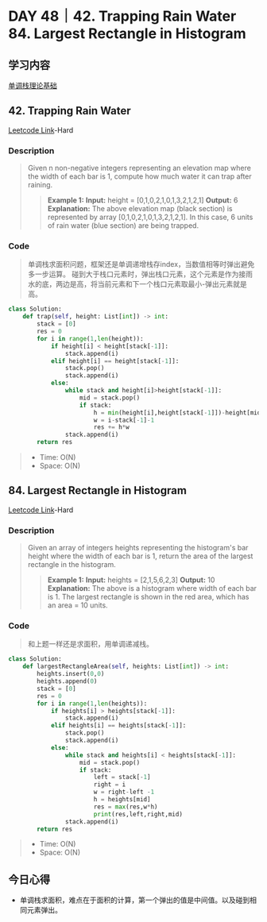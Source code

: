 # DAY 48｜42. Trapping Rain Water 84. Largest Rectangle in Histogram
## 学习内容
[单调栈理论基础](https://programmercarl.com/0739.%E6%AF%8F%E6%97%A5%E6%B8%A9%E5%BA%A6.html)
## 42. Trapping Rain Water
[Leetcode Link](https://leetcode.cn/problems/trapping-rain-water/description/)-Hard
### Description
>Given n non-negative integers representing an elevation map where the width of each bar is 1, compute how much water it can trap after raining.
>>**Example 1:**
>>**Input:**
>>height = [0,1,0,2,1,0,1,3,2,1,2,1]
>>**Output:**
>>6
>>**Explanation:**
>>The above elevation map (black section) is represented by array [0,1,0,2,1,0,1,3,2,1,2,1]. In this case, 6 units of rain water (blue section) are being trapped.
### Code
>单调栈求面积问题，框架还是单调递增栈存index，当数值相等时弹出避免多一步运算。
>碰到大于栈口元素时，弹出栈口元素，这个元素是作为接雨水的底，两边是高，将当前元素和下一个栈口元素取最小-弹出元素就是高。
```python
class Solution:
    def trap(self, height: List[int]) -> int:
        stack = [0]
        res = 0
        for i in range(1,len(height)):
            if height[i] < height[stack[-1]]:
                stack.append(i)
            elif height[i] == height[stack[-1]]:
                stack.pop()
                stack.append(i)
            else:
                while stack and height[i]>height[stack[-1]]:
                    mid = stack.pop()
                    if stack:
                        h = min(height[i],height[stack[-1]])-height[mid]
                        w = i-stack[-1]-1
                        res += h*w
                stack.append(i)
        return res
```
> - Time: O(N)
> - Space: O(N)
## 84. Largest Rectangle in Histogram
[Leetcode Link](https://leetcode.cn/problems/largest-rectangle-in-histogram/description/)-Hard
### Description
>Given an array of integers heights representing the histogram's bar height where the width of each bar is 1, return the area of the largest rectangle in the histogram.
>>**Example 1:**
>>**Input:**
>>heights = [2,1,5,6,2,3]
>>**Output:**
>>10
>>**Explanation:**
>>The above is a histogram where width of each bar is 1. The largest rectangle is shown in the red area, which has an area = 10 units.
### Code
>和上题一样还是求面积，用单调递减栈。
```python
class Solution:
    def largestRectangleArea(self, heights: List[int]) -> int:
        heights.insert(0,0)
        heights.append(0)
        stack = [0]
        res = 0
        for i in range(1,len(heights)):
            if heights[i] > heights[stack[-1]]:
                stack.append(i)
            elif heights[i] == heights[stack[-1]]:
                stack.pop()
                stack.append(i)
            else:
                while stack and heights[i] < heights[stack[-1]]:
                    mid = stack.pop()
                    if stack:
                        left = stack[-1]
                        right = i 
                        w = right-left -1
                        h = heights[mid]
                        res = max(res,w*h)
                        print(res,left,right,mid)
                stack.append(i)
        return res
```
> - Time: O(N)
> - Space: O(N)
## 今日心得
- 单调栈求面积，难点在于面积的计算，第一个弹出的值是中间值。以及碰到相同元素弹出。
